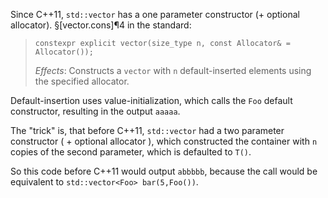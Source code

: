 Since C++11, `std::vector` has a one parameter constructor (+ optional allocator). §[vector.cons]¶4 in the standard:

> ```
> constexpr explicit vector(size_type n, const Allocator& = Allocator());
> ```
>
> *Effects*: Constructs a `vector` with `n` default-inserted elements using the specified allocator.

Default-insertion uses value-initialization, which calls the `Foo` default constructor, resulting in the output `aaaaa`.

The "trick" is, that before C++11, `std::vector` had a two parameter constructor ( + optional allocator ), which constructed the container with `n` copies of the second parameter, which is defaulted to `T()`.

So this code before C++11 would output `abbbbb`, because the call would be equivalent to `std::vector<Foo> bar(5,Foo())`.